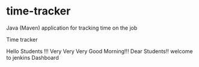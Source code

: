 # time-tracker
Java (Maven) application for tracking time on the job

Time tracker

Hello Students !!! Very Very Very Good Morning!!! Dear Students!! welcome to jenkins Dashboard
